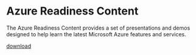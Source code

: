 <div>
<h1>Azure Readiness Content</h1>
<p>The Azure Readiness Content provides a set of presentations and demos designed to help learn the latest Microsoft Azure features and services.</p>
<p><a href="http://go.microsoft.com/fwlink/p/?LinkId=331133" class="solution-cta-link light-font arrowbtn green">download</a></p>
</div>
